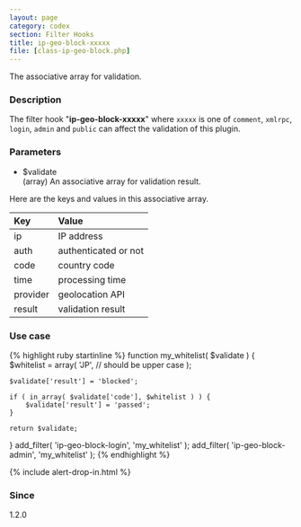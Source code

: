 ```yaml
---
layout: page
category: codex
section: Filter Hooks
title: ip-geo-block-xxxxx
file: [class-ip-geo-block.php]
---
```


The associative array for validation.

<!--more-->

### Description ###

The filter hook "**ip-geo-block-xxxxx**" where `xxxxx` is one of `comment`, 
`xmlrpc`, `login`, `admin` and `public` can affect the validation of this 
plugin.

### Parameters ###

- $validate  
  (array) An associative array for validation result.

Here are the keys and values in this associative array.

| Key      | Value                |
|:---------|:---------------------|
| ip       | IP address           |
| auth     | authenticated or not |
| code     | country code         |
| time     | processing time      |
| provider | geolocation API      |
| result   | validation result    |

### Use case ###

{% highlight ruby startinline %}
function my_whitelist( $validate ) {
    $whitelist = array(
        'JP', // should be upper case
    );

    $validate['result'] = 'blocked';

    if ( in_array( $validate['code'], $whitelist ) ) {
        $validate['result'] = 'passed';
    }

    return $validate;
}
add_filter( 'ip-geo-block-login', 'my_whitelist' );
add_filter( 'ip-geo-block-admin', 'my_whitelist' );
{% endhighlight %}

{% include alert-drop-in.html %}

### Since ###

1.2.0

[IP-Geo-Block]: https://wordpress.org/plugins/ip-geo-block/ "WordPress › IP Geo Block « WordPress Plugins"
